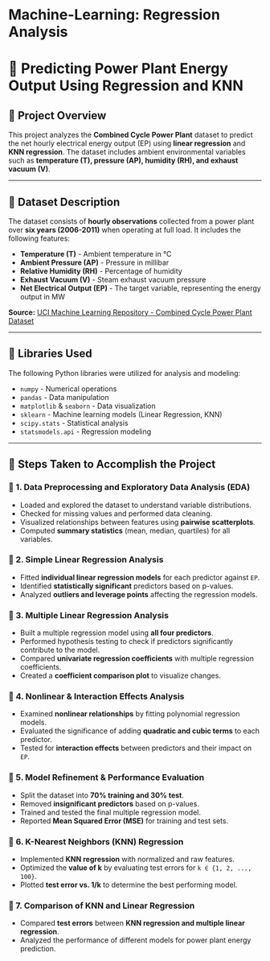 # Machine-Learning: Regression Analysis
# 🔷 Predicting Power Plant Energy Output Using Regression and KNN

## 🔷 Project Overview
This project analyzes the **Combined Cycle Power Plant** dataset to predict the net hourly electrical energy output (EP) using **linear regression** and **KNN regression**. The dataset includes ambient environmental variables such as **temperature (T), pressure (AP), humidity (RH), and exhaust vacuum (V)**.

---

## 🔷 Dataset Description
The dataset consists of **hourly observations** collected from a power plant over **six years (2006-2011)** when operating at full load. It includes the following features:
- **Temperature (T)** - Ambient temperature in °C
- **Ambient Pressure (AP)** - Pressure in millibar
- **Relative Humidity (RH)** - Percentage of humidity
- **Exhaust Vacuum (V)** - Steam exhaust vacuum pressure
- **Net Electrical Output (EP)** - The target variable, representing the energy output in MW

**Source:** [UCI Machine Learning Repository - Combined Cycle Power Plant Dataset](https://archive.ics.uci.edu/ml/datasets/Combined+Cycle+Power+Plant)

---

## 🔷 Libraries Used
The following Python libraries were utilized for analysis and modeling:
- `numpy` - Numerical operations
- `pandas` - Data manipulation
- `matplotlib` & `seaborn` - Data visualization
- `sklearn` - Machine learning models (Linear Regression, KNN)
- `scipy.stats` - Statistical analysis
- `statsmodels.api` - Regression modeling

---

## 🔷 Steps Taken to Accomplish the Project

### 🔶 1. Data Preprocessing and Exploratory Data Analysis (EDA)
- Loaded and explored the dataset to understand variable distributions.
- Checked for missing values and performed data cleaning.
- Visualized relationships between features using **pairwise scatterplots**.
- Computed **summary statistics** (mean, median, quartiles) for all variables.

### 🔶 2. Simple Linear Regression Analysis
- Fitted **individual linear regression models** for each predictor against `EP`.
- Identified **statistically significant** predictors based on p-values.
- Analyzed **outliers and leverage points** affecting the regression models.

### 🔶 3. Multiple Linear Regression Analysis
- Built a multiple regression model using **all four predictors**.
- Performed hypothesis testing to check if predictors significantly contribute to the model.
- Compared **univariate regression coefficients** with multiple regression coefficients.
- Created a **coefficient comparison plot** to visualize changes.

### 🔶 4. Nonlinear & Interaction Effects Analysis
- Examined **nonlinear relationships** by fitting polynomial regression models.
- Evaluated the significance of adding **quadratic and cubic terms** to each predictor.
- Tested for **interaction effects** between predictors and their impact on `EP`.

### 🔶 5. Model Refinement & Performance Evaluation
- Split the dataset into **70% training and 30% test**.
- Removed **insignificant predictors** based on p-values.
- Trained and tested the final multiple regression model.
- Reported **Mean Squared Error (MSE)** for training and test sets.

### 🔶 6. K-Nearest Neighbors (KNN) Regression
- Implemented **KNN regression** with normalized and raw features.
- Optimized the **value of k** by evaluating test errors for `k ∈ {1, 2, ..., 100}`.
- Plotted **test error vs. 1/k** to determine the best performing model.

### 🔶 7. Comparison of KNN and Linear Regression
- Compared **test errors** between **KNN regression and multiple linear regression**.
- Analyzed the performance of different models for power plant energy prediction.
